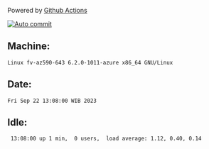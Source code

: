 Powered by [Github Actions](https://github.com/features/actions)

[![Auto commit](https://github.com/hiage/workstation/workflows/Auto%20commit/badge.svg)](https://github.com/hiage/workstation/actions?query=workflow%3A%22Auto+commit%22)

## Machine:
```
Linux fv-az590-643 6.2.0-1011-azure x86_64 GNU/Linux
```
## Date:
```
Fri Sep 22 13:08:00 WIB 2023
```
## Idle:
```
 13:08:00 up 1 min,  0 users,  load average: 1.12, 0.40, 0.14
```

